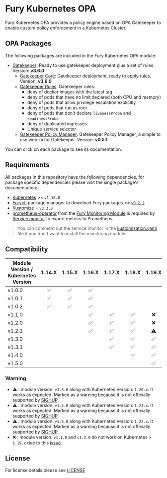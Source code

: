 # Fury Kubernetes OPA

Fury Kubernetes OPA provides a policy engine based on OPA Gatekeeper to enable custom policy enforcement in a
Kubernetes Cluster.

## OPA Packages

The following packages are included in the Fury Kubernetes OPA module:

- [Gatekeeper](katalog/gatekeeper): Ready to use gatekeeper deployment plus a set of rules. Version: **v3.6.0**
  - [Gatekeeper Core](katalog/gatekeeper/core): Gatekeeper deployment, ready to apply rules. Version: **v3.6.0**
  - [Gatekeeper Rules](katalog/gatekeeper/rules): Gatekeeper rules:
    - deny of docker images with the latest tag
    - deny of pods that have no limit declared (both CPU and memory)
    - deny of pods that allow privilege escalation explicitly
    - deny of pods that run as root
    - deny of pods that don't declare `livenessProbe` and `readinessProbe`
    - deny of duplicated ingresses
    - Unique service selector
  - [Gatekeeper Policy Manager](katalog/gatekeeper/gpm): Gatekeeper Policy Manager, a simple to use web-ui for
  Gatekeeper. Version: **v0.5.1**

You can click on each package to see its documentation.

## Requirements

All packages in this repository have the following dependencies, for package
specific dependencies please visit the single package's documentation:

- [Kubernetes](https://kubernetes.io) >= `v1.18.0`
- [Furyctl](https://github.com/sighupio/furyctl) package manager to download
    Fury packages >= [`v0.2.2`](https://github.com/sighupio/furyctl/releases/tag/v0.2.2)
- [Kustomize](https://github.com/kubernetes-sigs/kustomize) = `v3.3.0`
- [prometheus-operator](https://github.com/sighupio/fury-kubernetes-monitoring/tree/master/katalog/prometheus-operator)
from the [Fury Monitoring Module](https://github.com/sighupio/fury-kubernetes-monitoring) is required by
[Service monitor](./katalog/gatekeeper/core/service-monitor.yml) to export metrics to Prometheus.

> You can comment out the service monitor in the [kustomization.yaml](./katalog/gatekeeper/core/kustomization.yaml)
file if you don't want to install the monitoring module.

## Compatibility

| Module Version / Kubernetes Version | 1.14.X             | 1.15.X             | 1.16.X             | 1.17.X             | 1.18.X             | 1.19.X             | 1.20.X             | 1.21.X             | 1.22.X     |
| ----------------------------------- | :----------------: | :----------------: | :----------------: | :----------------: | :----------------: | :----------------: | :----------------: | :-------:          | :---:      |
| v1.0.0                              | :white_check_mark: | :white_check_mark: | :white_check_mark: |                    |                    |                    |                    |                    |            |
| v1.0.1                              | :white_check_mark: | :white_check_mark: | :white_check_mark: |                    |                    |                    |                    |                    |            |
| v1.0.2                              | :white_check_mark: | :white_check_mark: | :white_check_mark: |                    |                    |                    |                    |                    |            |
| v1.1.0                              |                    |                    | :white_check_mark: | :white_check_mark: | :white_check_mark: | :x:                |                    |                    |            |
| v1.2.0                              |                    |                    | :white_check_mark: | :white_check_mark: | :white_check_mark: | :x:                |                    |                    |            |
| v1.2.1                              |                    |                    | :white_check_mark: | :white_check_mark: | :white_check_mark: | :warning:          |                    |                    |            |
| v1.3.0                              |                    |                    |                    | :white_check_mark: | :white_check_mark: | :white_check_mark: | :warning:          |                    |            |
| v1.3.1                              |                    |                    |                    | :white_check_mark: | :white_check_mark: | :white_check_mark: | :warning:          |                    |            |
| v1.4.0                              |                    |                    |                    |                    | :white_check_mark: | :white_check_mark: | :white_check_mark: | :warning:          |            |
| v1.5.0                              |                    |                    |                    |                    |                    | :white_check_mark: | :white_check_mark: | :white_check_mark: | :warning:  |

### Warning

- :warning: : module version: `v1.3.0` along with Kubernetes Version: `1.20.x`. It works as expected.
Marked as a warning because it is not officially supported by [SIGHUP](https://sighup.io).
- :warning: : module version: `v1.4.0` along with Kubernetes Version: `1.21.x`. It works as expected.
Marked as a warning because it is not officially supported by [SIGHUP](https://sighup.io).
- :warning: : module version: `v1.5.0` along with Kubernetes Version: `1.22.x`. It works as expected.
Marked as a warning because it is not officially supported by [SIGHUP](https://sighup.io).
- :x: : module version: `v1.1.0` and `v1.2.0` do not work on Kubernetes > `1.19.x` due to this [issue](https://github.com/open-policy-agent/gatekeeper/issues/820).

## License

For license details please see [LICENSE](./LICENSE)
